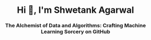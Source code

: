 <h1 align="center">Hi 👋, I'm Shwetank Agarwal</h1>
<h3 align="center">The Alchemist of Data and Algorithms: Crafting Machine Learning Sorcery on GitHub</h3>


